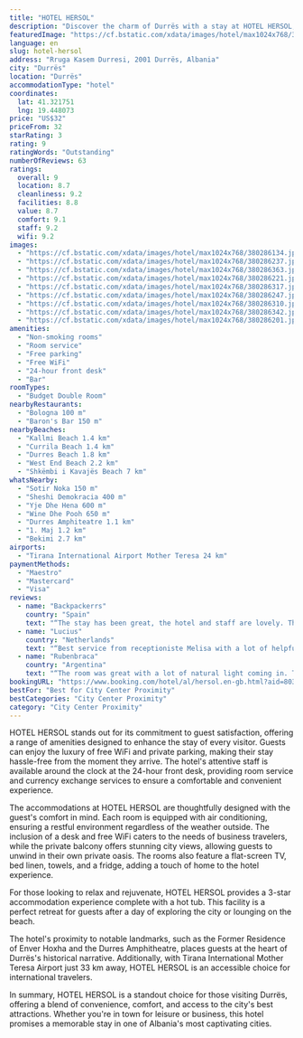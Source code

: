 ```yaml
---
title: "HOTEL HERSOL"
description: "Discover the charm of Durrës with a stay at HOTEL HERSOL, a prime destination for travelers seeking both comfort and convenience."
featuredImage: "https://cf.bstatic.com/xdata/images/hotel/max1024x768/380286134.jpg?k=ba3cc7776073c477adc81a656ccac59cb3f171012efc691a6ff565ff258aa715&o=&hp=1"
language: en
slug: hotel-hersol
address: "Rruga Kasem Durresi, 2001 Durrës, Albania"
city: "Durrës"
location: "Durrës"
accommodationType: "hotel"
coordinates:
  lat: 41.321751
  lng: 19.448073
price: "US$32"
priceFrom: 32
starRating: 3
rating: 9
ratingWords: "Outstanding"
numberOfReviews: 63
ratings:
  overall: 9
  location: 8.7
  cleanliness: 9.2
  facilities: 8.8
  value: 8.7
  comfort: 9.1
  staff: 9.2
  wifi: 9.2
images:
  - "https://cf.bstatic.com/xdata/images/hotel/max1024x768/380286134.jpg?k=ba3cc7776073c477adc81a656ccac59cb3f171012efc691a6ff565ff258aa715&o=&hp=1"
  - "https://cf.bstatic.com/xdata/images/hotel/max1024x768/380286237.jpg?k=45416c1df76369eaa3047b1a80145443eb2968a7fc84e2bc0b2d3d700f9401c6&o=&hp=1"
  - "https://cf.bstatic.com/xdata/images/hotel/max1024x768/380286363.jpg?k=28f83d84dfa7bacd373d962d8497190bd844670ba8d9e413386c5f1cf0e5cc75&o=&hp=1"
  - "https://cf.bstatic.com/xdata/images/hotel/max1024x768/380286221.jpg?k=4e95fd8ea240e968dd563701dcadfc96e1866e2cff06c38607db5ac1cda83640&o=&hp=1"
  - "https://cf.bstatic.com/xdata/images/hotel/max1024x768/380286317.jpg?k=40d56f28971f57113bc20cde94f3004bac960307566cc82467d3fa9637045fb3&o=&hp=1"
  - "https://cf.bstatic.com/xdata/images/hotel/max1024x768/380286247.jpg?k=062e0c5e4520d00e927705c5d8a289f68154c40e8f887710a385f8ff05b52c55&o=&hp=1"
  - "https://cf.bstatic.com/xdata/images/hotel/max1024x768/380286310.jpg?k=a840970e20952cdcb795107a19d28d321595761b708b04c385b76e73c5722136&o=&hp=1"
  - "https://cf.bstatic.com/xdata/images/hotel/max1024x768/380286342.jpg?k=8401b0f60ee6326ccac7534c8eed6ccc5f515e03c07d7fe20385dd80fd753eec&o=&hp=1"
  - "https://cf.bstatic.com/xdata/images/hotel/max1024x768/380286201.jpg?k=6f68ed5faf2d5990a2e10ed72880ce2ee8fb3bf6a25fe93ca5b2046a51be88ce&o=&hp=1"
amenities:
  - "Non-smoking rooms"
  - "Room service"
  - "Free parking"
  - "Free WiFi"
  - "24-hour front desk"
  - "Bar"
roomTypes:
  - "Budget Double Room"
nearbyRestaurants:
  - "Bologna 100 m"
  - "Baron's Bar 150 m"
nearbyBeaches:
  - "Kallmi Beach 1.4 km"
  - "Currila Beach 1.4 km"
  - "Durres Beach 1.8 km"
  - "West End Beach 2.2 km"
  - "Shkëmbi i Kavajës Beach 7 km"
whatsNearby:
  - "Sotir Noka 150 m"
  - "Sheshi Demokracia 400 m"
  - "Yje Dhe Hena 600 m"
  - "Wine Dhe Pooh 650 m"
  - "Durres Amphiteatre 1.1 km"
  - "1. Maj 1.2 km"
  - "Bekimi 2.7 km"
airports:
  - "Tirana International Airport Mother Teresa 24 km"
paymentMethods:
  - "Maestro"
  - "Mastercard"
  - "Visa"
reviews:
  - name: "Backpackerrs"
    country: "Spain"
    text: "“The stay has been great, the hotel and staff are lovely. The rooms are very comfortable and clean and it is located in walking distance from all the mayor sites in the city. On our last day I got sick and the staff was very helpful arranging for a...”"
  - name: "Lucius"
    country: "Netherlands"
    text: "“Best service from receptioniste Melisa with a lot of helpful tips for exploring, renting a car and every question you could imagine and also waiter Ridi helped us a lot.”"
  - name: "Rubenbraca"
    country: "Argentina"
    text: "“The room was great with a lot of natural light coming in. The staff was really friendly”"
bookingURL: "https://www.booking.com/hotel/al/hersol.en-gb.html?aid=8035640"
bestFor: "Best for City Center Proximity"
bestCategories: "City Center Proximity"
category: "City Center Proximity"
---
```


HOTEL HERSOL stands out for its commitment to guest satisfaction, offering a range of amenities designed to enhance the stay of every visitor. Guests can enjoy the luxury of free WiFi and private parking, making their stay hassle-free from the moment they arrive. The hotel's attentive staff is available around the clock at the 24-hour front desk, providing room service and currency exchange services to ensure a comfortable and convenient experience.

The accommodations at HOTEL HERSOL are thoughtfully designed with the guest's comfort in mind. Each room is equipped with air conditioning, ensuring a restful environment regardless of the weather outside. The inclusion of a desk and free WiFi caters to the needs of business travelers, while the private balcony offers stunning city views, allowing guests to unwind in their own private oasis. The rooms also feature a flat-screen TV, bed linen, towels, and a fridge, adding a touch of home to the hotel experience.

For those looking to relax and rejuvenate, HOTEL HERSOL provides a 3-star accommodation experience complete with a hot tub. This facility is a perfect retreat for guests after a day of exploring the city or lounging on the beach.

The hotel's proximity to notable landmarks, such as the Former Residence of Enver Hoxha and the Durres Amphitheatre, places guests at the heart of Durrës's historical narrative. Additionally, with Tirana International Mother Teresa Airport just 33 km away, HOTEL HERSOL is an accessible choice for international travelers.

In summary, HOTEL HERSOL is a standout choice for those visiting Durrës, offering a blend of convenience, comfort, and access to the city's best attractions. Whether you're in town for leisure or business, this hotel promises a memorable stay in one of Albania's most captivating cities.